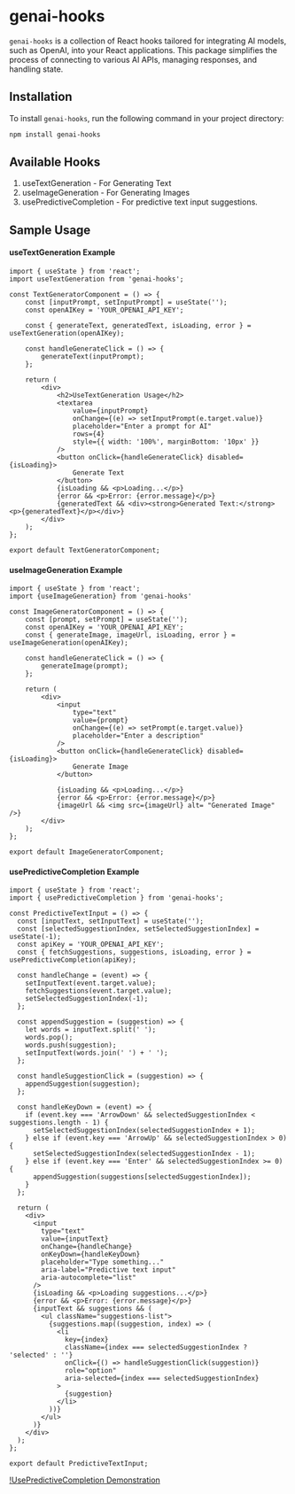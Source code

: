 # genai-hooks

`genai-hooks` is a collection of React hooks tailored for integrating AI models, such as OpenAI, into your React applications. This package simplifies the process of connecting to various AI APIs, managing responses, and handling state.

## Installation

To install `genai-hooks`, run the following command in your project directory:

```bash
npm install genai-hooks
```

## Available Hooks
1. useTextGeneration - For Generating Text
2. useImageGeneration - For Generating Images
3. usePredictiveCompletion - For predictive text input suggestions.

## Sample Usage

#### useTextGeneration Example
```
import { useState } from 'react';
import useTextGeneration from 'genai-hooks';

const TextGeneratorComponent = () => {
    const [inputPrompt, setInputPrompt] = useState('');
    const openAIKey = 'YOUR_OPENAI_API_KEY';

    const { generateText, generatedText, isLoading, error } = useTextGeneration(openAIKey);

    const handleGenerateClick = () => {
        generateText(inputPrompt);
    };

    return (
        <div>
            <h2>UseTextGeneration Usage</h2>
            <textarea
                value={inputPrompt}
                onChange={(e) => setInputPrompt(e.target.value)}
                placeholder="Enter a prompt for AI"
                rows={4}
                style={{ width: '100%', marginBottom: '10px' }}
            />
            <button onClick={handleGenerateClick} disabled={isLoading}>
                Generate Text
            </button>
            {isLoading && <p>Loading...</p>}
            {error && <p>Error: {error.message}</p>}
            {generatedText && <div><strong>Generated Text:</strong> <p>{generatedText}</p></div>}
        </div>
    );
};

export default TextGeneratorComponent;
```


#### useImageGeneration Example
```
import { useState } from 'react';
import {useImageGeneration} from 'genai-hooks'

const ImageGeneratorComponent = () => {
    const [prompt, setPrompt] = useState('');
    const openAIKey = 'YOUR_OPENAI_API_KEY';
    const { generateImage, imageUrl, isLoading, error } = useImageGeneration(openAIKey);

    const handleGenerateClick = () => {
        generateImage(prompt);
    };

    return (
        <div>
            <input 
                type="text" 
                value={prompt} 
                onChange={(e) => setPrompt(e.target.value)}
                placeholder="Enter a description"
            />
            <button onClick={handleGenerateClick} disabled={isLoading}>
                Generate Image
            </button>

            {isLoading && <p>Loading...</p>}
            {error && <p>Error: {error.message}</p>}
            {imageUrl && <img src={imageUrl} alt= "Generated Image" />}
        </div>
    );
};

export default ImageGeneratorComponent;
```


#### usePredictiveCompletion Example
```
import { useState } from 'react';
import { usePredictiveCompletion } from 'genai-hooks';

const PredictiveTextInput = () => {
  const [inputText, setInputText] = useState('');
  const [selectedSuggestionIndex, setSelectedSuggestionIndex] = useState(-1);
  const apiKey = 'YOUR_OPENAI_API_KEY';
  const { fetchSuggestions, suggestions, isLoading, error } = usePredictiveCompletion(apiKey);

  const handleChange = (event) => {
    setInputText(event.target.value);
    fetchSuggestions(event.target.value);
    setSelectedSuggestionIndex(-1);
  };

  const appendSuggestion = (suggestion) => {
    let words = inputText.split(' ');
    words.pop(); 
    words.push(suggestion); 
    setInputText(words.join(' ') + ' ');
  };

  const handleSuggestionClick = (suggestion) => {
    appendSuggestion(suggestion);
  };

  const handleKeyDown = (event) => {
    if (event.key === 'ArrowDown' && selectedSuggestionIndex < suggestions.length - 1) {
      setSelectedSuggestionIndex(selectedSuggestionIndex + 1);
    } else if (event.key === 'ArrowUp' && selectedSuggestionIndex > 0) {
      setSelectedSuggestionIndex(selectedSuggestionIndex - 1);
    } else if (event.key === 'Enter' && selectedSuggestionIndex >= 0) {
      appendSuggestion(suggestions[selectedSuggestionIndex]);
    }
  };

  return (
    <div>
      <input
        type="text"
        value={inputText}
        onChange={handleChange}
        onKeyDown={handleKeyDown}
        placeholder="Type something..."
        aria-label="Predictive text input"
        aria-autocomplete="list"
      />
      {isLoading && <p>Loading suggestions...</p>}
      {error && <p>Error: {error.message}</p>}
      {inputText && suggestions && (
        <ul className="suggestions-list">
          {suggestions.map((suggestion, index) => (
            <li
              key={index}
              className={index === selectedSuggestionIndex ? 'selected' : ''}
              onClick={() => handleSuggestionClick(suggestion)}
              role="option"
              aria-selected={index === selectedSuggestionIndex}
            >
              {suggestion}
            </li>
          ))}
        </ul>
      )}
    </div>
  );
};

export default PredictiveTextInput;

```
[!UsePredictiveCompletion Demonstration](/resources/example-usePredictiveCompletion.png)